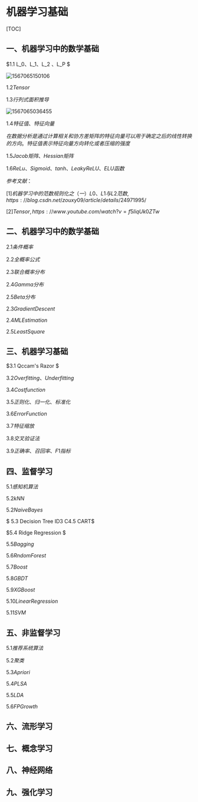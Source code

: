 # 机器学习基础

[TOC]

## 一、机器学习中的数学基础

$1.1 L_0、L_1、L_2 、L_P $

![1567065150106](C:\Users\Administrator\AppData\Roaming\Typora\typora-user-images\1567065150106.png)

$1.2 Tensor$



$1.3 行列式面积推导$

![1567065036455](C:\Users\Administrator\AppData\Roaming\Typora\typora-user-images\1567065036455.png)

$1.4 特征值、特征向量$

$在数据分析是通过计算相关和协方差矩阵的特征向量可以用于确定之后的线性转换的方向。特征值表示特征向量方向转化或者压缩的强度$

$1.5 Jacob矩阵、Hessian矩阵$



$1.6 ReLu、Sigmoid、tanh、Leaky ReLU、ELU函数$





$参考文献：$

$[1]  机器学习中的范数规则化之（一）L0、L1与L2范数, https://blog.csdn.net/zouxy09/article/details/24971995/$

$[2]  Tensor,  https://www.youtube.com/watch?v=f5liqUk0ZTw$

## 二、机器学习中的数学基础

$2.1 条件概率$

$2.2 全概率公式$

$2.3 联合概率分布$

$2.4 Gamma分布$

$2.5 Beta分布$

$2.3 Gradient  Descent$

$2.4 ML Estimation$

$2.5 Least Square$

## 三、机器学习基础

$3.1 Qccam's Razor $

$3.2 Overfitting、Underfitting$

$3.4 Costfunction$

$3.5 正则化、归一化、标准化$

$3.6 Error Function$

$3.7 特征缩放$

$3.8 交叉验证法$

$3.9 正确率、召回率、F1指标$

## 四、监督学习

$5.1 感知机算法$

$5.2 kNN$

$5.2 Naive Bayes$

$ 5.3 Decision Tree ID3 C4.5 CART$

$5.4 Ridge Regression $

$5.5 Bagging$

$5.6 Rndom Forest$

$5.7 Boost$

$5.8GBDT$

$5.9 XGBoost$

$5.10 Linear Regression$

$5.11 SVM$

## 五、非监督学习

$5.1 推荐系统算法$

$5.2 聚类$

$5.3Apriori$

$5.4PLSA$

$5.5 LDA$

$5.6 FP Growth$

## 六、流形学习

## 七、概念学习

## 八、神经网络

## 九、强化学习

